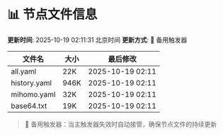 # 📊 节点文件信息

**更新时间**: 2025-10-19 02:11:31 北京时间
**更新方式**: 🔄 备用触发器

| 文件名 | 大小 | 最后修改 |
|--------|------|----------|
| all.yaml | 22K | 2025-10-19 02:11 |
| history.yaml | 946K | 2025-10-19 02:11 |
| mihomo.yaml | 32K | 2025-10-19 02:11 |
| base64.txt | 19K | 2025-10-19 02:11 |

> 🔄 备用触发器：当主触发器失效时自动接管，确保节点文件的持续更新
